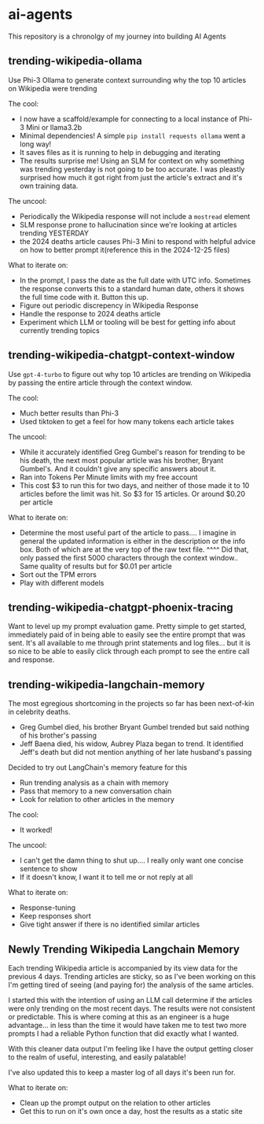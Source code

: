 # ai-agents

This repository is a chronolgy of my journey into building AI Agents

## trending-wikipedia-ollama

Use Phi-3 Ollama to generate context surrounding why the top 10 articles on Wikipedia were trending

The cool:

- I now have a scaffold/example for connecting to a local instance of Phi-3 Mini or llama3.2b
- Minimal dependencies! A simple `pip install requests ollama` went a long way!
- It saves files as it is running to help in debugging and iterating
- The results surprise me! Using an SLM for context on why something was trending yesterday is not going to be too accurate. I was pleastly surprised how much it got right from just the article's extract and it's own training data.

The uncool:

- Periodically the Wikipedia response will not include a `mostread` element
- SLM response prone to hallucination since we're looking at articles trending YESTERDAY
- the 2024 deaths article causes Phi-3 Mini to respond with helpful advice on how to better prompt it(reference this in the 2024-12-25 files)

What to iterate on:

- In the prompt, I pass the date as the full date with UTC info. Sometimes the response converts this to a standard human date, others it shows the full time code with it. Button this up.
- Figure out periodic discrepency in Wikipedia Response
- Handle the response to 2024 deaths article
- Experiment which LLM or tooling will be best for getting info about currently trending topics

## trending-wikipedia-chatgpt-context-window

Use `gpt-4-turbo` to figure out why top 10 articles are trending on Wikipedia by passing the entire article through the context window.

The cool:

- Much better results than Phi-3
- Used tiktoken to get a feel for how many tokens each article takes

The uncool:

- While it accurately identified Greg Gumbel's reason for trending to be his death, the next most popular article was his brother, Bryant Gumbel's. And it couldn't give any specific answers about it.
- Ran into Tokens Per Minute limits with my free account
- This cost $3 to run this for two days, and neither of those made it to 10 articles before the limit was hit. So $3 for 15 articles. Or around $0.20 per article

What to iterate on:

- Determine the most useful part of the article to pass.... I imagine in general the updated information is either in the description or the info box. Both of which are at the very top of the raw text file.
  ^^^^ Did that, only passed the first 5000 characters through the context window.. Same quality of results but for $0.01 per article
- Sort out the TPM errors
- Play with different models

## trending-wikipedia-chatgpt-phoenix-tracing

Want to level up my prompt evaluation game. Pretty simple to get started, immediately paid of in being able to easily see the entire prompt that was sent. It's all available to me through print statements and log files... but it is so nice to be able to easily click through each prompt to see the entire call and response.

## trending-wikipedia-langchain-memory

The most egregious shortcoming in the projects so far has been next-of-kin in celebrity deaths.

- Greg Gumbel died, his brother Bryant Gumbel trended but said nothing of his brother's passing
- Jeff Baena died, his widow, Aubrey Plaza began to trend. It identified Jeff's death but did not mention anything of her late husband's passing

Decided to try out LangChain's memory feature for this

- Run trending analysis as a chain with memory
- Pass that memory to a new conversation chain
- Look for relation to other articles in the memory

The cool:

- It worked!

The uncool:

- I can't get the damn thing to shut up.... I really only want one concise sentence to show
- If it doesn't know, I want it to tell me or not reply at all

What to iterate on:

- Response-tuning
- Keep responses short
- Give tight answer if there is no identified similar articles

## Newly Trending Wikipedia Langchain Memory

Each trending Wikipedia article is accompanied by its view data for the previous 4 days. Trending articles are sticky, so as I've been working on this I'm getting tired of seeing (and paying for) the analysis of the same articles.

I started this with the intention of using an LLM call determine if the articles were only trending on the most recent days. The results were not consistent or predictable. This is where coming at this as an engineer is a huge advantage... in less than the time it would have taken me to test two more prompts I had a reliable Python function that did exactly what I wanted.

With this cleaner data output I'm feeling like I have the output getting closer to the realm of useful, interesting, and easily palatable!

I've also updated this to keep a master log of all days it's been run for.

What to iterate on:

- Clean up the prompt output on the relation to other articles
- Get this to run on it's own once a day, host the results as a static site
